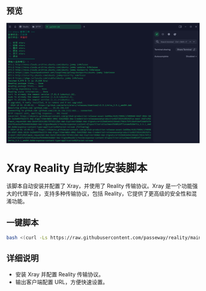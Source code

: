 ## 预览

![preview](预览.png)

# Xray Reality 自动化安装脚本
该脚本自动安装并配置了 Xray，并使用了 Reality 传输协议。Xray 是一个功能强大的代理平台，支持多种传输协议，包括 Reality，它提供了更高级的安全性和混淆功能。

## 一键脚本
```bash
bash <(curl -Ls https://raw.githubusercontent.com/passeway/reality/main/reality.sh)
```
## 详细说明

- 安装 Xray 并配置 Reality 传输协议。
- 输出客户端配置 URL，方便快速设置。


